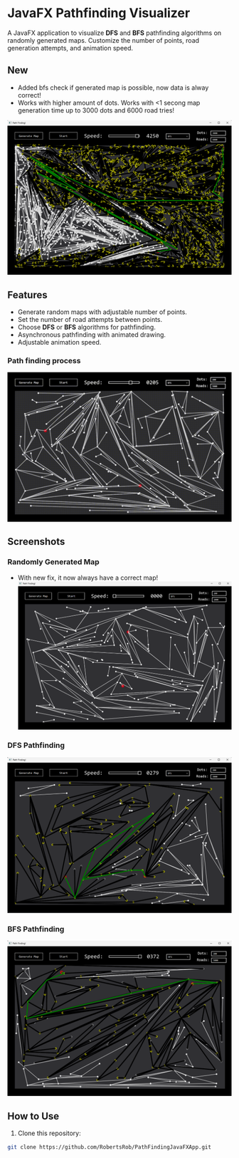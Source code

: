 # JavaFX Pathfinding Visualizer

A JavaFX application to visualize **DFS** and **BFS** pathfinding algorithms on randomly generated maps. Customize the number of points, road generation attempts, and animation speed.

## New
- Added bfs check if generated map is possible, now data is alway correct!
- Works with higher amount of dots. Works with <1 secong map generation time up to 3000 dots and 6000 road tries!

![Random Map](img/newMap.png)

## Features

- Generate random maps with adjustable number of points.
- Set the number of road attempts between points.
- Choose **DFS** or **BFS** algorithms for pathfinding.
- Asynchronous pathfinding with animated drawing.
- Adjustable animation speed.

### Path finding process
![Random Map](img/pathFindinGif.gif)


## Screenshots

### Randomly Generated Map
- With new fix, it now always have a correct map!
![Random Map](img/randomMap.png)

### DFS Pathfinding
![DFS Example](img/dfs.png)

### BFS Pathfinding
![BFS Example](img/bfs.png)


## How to Use

1. Clone this repository:

```bash
git clone https://github.com/RobertsRob/PathFindingJavaFXApp.git
```
